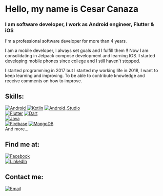 # Hello, my name is Cesar Canaza
### I am software developer, I work as Android engineer, Flutter & iOS

I'm a professional software developer for more than 4 years.

I am a mobile developer, I always set goals and I fulfill them !! Now I am consolidating in Jetpack compose development and learning IOS.
I started developing mobile phones since college and I still haven't stopped.

I started programming in 2017 but I started my working life in 2018, I want to keep learning and improving. To be able to contribute knowledge and receive comments on how to improve.

## Skills:
[![Android](https://img.shields.io/badge/Android-3DDC84?style=for-the-badge&logo=android&logoColor=white&labelColor=101010)]()
[![Kotlin](https://img.shields.io/badge/Kotlin-0095D5?style=for-the-badge&logo=kotlin&logoColor=white&labelColor=101010)]()
[![Android_Studio](https://img.shields.io/badge/Android_Studio-3DDC84?style=for-the-badge&logo=android-studio&logoColor=white&labelColor=101010)]()
</br>
[![Flutter](https://img.shields.io/badge/Flutter-%2302569B.svg?style=for-the-badge&logo=Flutter&logoColor=white&labelColor=101010)]()
[![Dart](https://img.shields.io/badge/dart-%230175C2.svg?style=for-the-badge&logo=dart&logoColor=white&labelColor=101010)]()
</br>
[![Java](https://img.shields.io/badge/Java-007396?style=for-the-badge&logo=java&logoColor=white&labelColor=101010)]()
</br>
[![Firebase](https://img.shields.io/badge/Firebase-FFCA28?style=for-the-badge&logo=firebase&logoColor=white&labelColor=101010)]()
[![MongoDB](https://img.shields.io/badge/MongoDB-47A248?style=for-the-badge&logo=mongodb&logoColor=white&labelColor=101010)]()
</br>
And more...

## Find me at:

[![Facebook](https://img.shields.io/badge/Facebook-%231877F2.svg?style=for-the-badge&logo=Facebook&logoColor=white&labelColor=101010)](https://www.facebook.com/cesar.willy.mamani.canaza)
</br>
[![LinkedIn](https://img.shields.io/badge/linkedin-%230077B5.svg?style=for-the-badge&logo=linkedin&logoColor=white&labelColor=101010)](https://www.linkedin.com/in/cesarwillymc)



## Contact me:
[![Email](https://img.shields.io/badge/Gmail-D14836?style=for-the-badge&logo=gmail&logoColor=white&labelColor=101010)](mailto:cesarwilly.mc@gmail.com)
